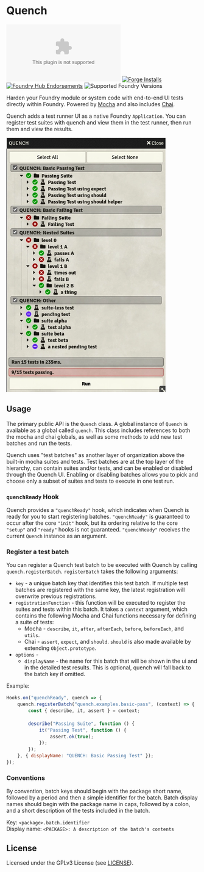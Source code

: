 # Quench

![Latest Release Download Count](https://img.shields.io/github/downloads/Ethaks/FVTT-Quench/latest/module.zip)
[![Forge Installs](https://img.shields.io/badge/dynamic/json?label=Forge%20Installs&query=package.installs&suffix=%25&url=https%3A%2F%2Fforge-vtt.com%2Fapi%2Fbazaar%2Fpackage%2Fquencg&colorB=4aa94a)](https://forge-vtt.com/bazaar#package=quench)
[![Foundry Hub Endorsements](https://img.shields.io/endpoint?logoColor=white&url=https%3A%2F%2Fwww.foundryvtt-hub.com%2Fwp-json%2Fhubapi%2Fv1%2Fpackage%2Fquench%2Fshield%2Fendorsements)](https://www.foundryvtt-hub.com/package/quench/)
![Supported Foundry Versions](https://img.shields.io/endpoint?url=https://foundryshields.com/version?url=https://github.com/Ethaks/FVTT-Quench/releases/latest/download/module.json)

Harden your Foundry module or system code with end-to-end UI tests directly within Foundry.
Powered by [Mocha](https://mochajs.org/) and also includes [Chai](https://www.chaijs.com/).

Quench adds a test runner UI as a native Foundry `Application`.
You can register test suites with quench and view them in the test runner, then run them and view the results.

![Example Tests](docs/example-tests.webp)

## Usage

The primary public API is the `Quench` class.
A global instance of `Quench` is available as a global called `quench`.
This class includes references to both the mocha and chai globals, as well as some methods to add new test batches and run the tests.

Quench uses "test batches" as another layer of organization above the built-in mocha suites and tests.
Test batches are at the top layer of the hierarchy, can contain suites and/or tests, and can be enabled or disabled through the Quench UI.
Enabling or disabling batches allows you to pick and choose only a subset of suites and tests to execute in one test run.

### `quenchReady` Hook

Quench provides a `"quenchReady"` hook, which indicates when Quench is ready for you to start registering batches.
`"quenchReady"` is guaranteed to occur after the core `"init"` hook, but its ordering relative to the core `"setup"` and `"ready"` hooks is not guaranteed.
`"quenchReady"` receives the current `Quench` instance as an argument.

### Register a test batch

You can register a Quench test batch to be executed with Quench by calling `quench.registerBatch`.
`registerBatch` takes the following arguments:

- `key` - a unique batch key that identifies this test batch.
  If multiple test batches are registered with the same key, the latest registration will overwrite previous registrations.
- `registrationFunction` - this function will be executed to register the suites and tests within this batch.
  It takes a `context` argument, which contains the following Mocha and Chai functions necessary for defining a suite of tests:
  - Mocha - `describe`, `it`, `after`, `afterEach`, `before`, `beforeEach`, and `utils`.
  - Chai - `assert`, `expect`, and `should`. `should` is also made available by extending `Object.prototype`.
- `options` -
  - `displayName` - the name for this batch that will be shown in the ui and in the detailed test results.
    This is optional, quench will fall back to the batch key if omitted.

Example:
```js
Hooks.on("quenchReady", quench => {
    quench.registerBatch("quench.examples.basic-pass", (context) => {
        const { describe, it, assert } = context;

        describe("Passing Suite", function () {
            it("Passing Test", function () {
                assert.ok(true);
            });
        });
    }, { displayName: "QUENCH: Basic Passing Test" });
});
```

### Conventions

By convention, batch keys should begin with the package short name, followed by a period and then a simple identifier for the batch.
Batch display names should begin with the package name in caps, followed by a colon, and a short description of the tests included in the batch.

Key: `<package>.batch.identifier`  
Display name: `<PACKAGE>: A description of the batch's contents`

## License

Licensed under the GPLv3 License (see [LICENSE](LICENSE)).
